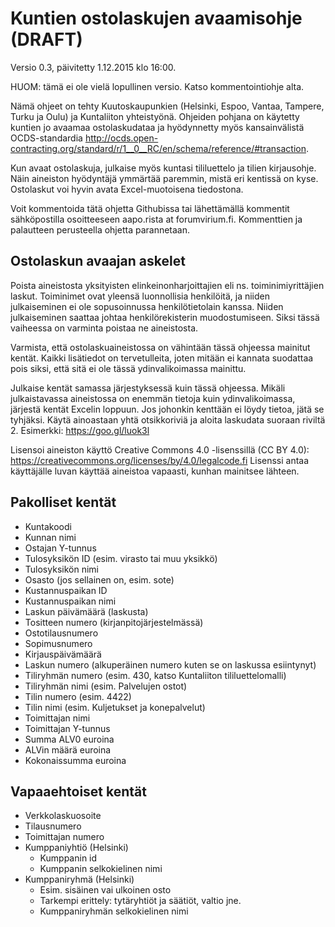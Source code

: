 Kuntien ostolaskujen avaamisohje (DRAFT)
========================================

Versio 0.3, päivitetty 1.12.2015 klo 16:00.

HUOM: tämä ei ole vielä lopullinen versio. Katso kommentointiohje alta.

Nämä ohjeet on tehty Kuutoskaupunkien (Helsinki, Espoo, Vantaa, Tampere,
Turku ja Oulu) ja Kuntaliiton yhteistyönä.
Ohjeiden pohjana on käytetty kuntien jo avaamaa ostolaskudataa ja hyödynnetty
myös kansainvälistä OCDS-standardia
http://ocds.open-contracting.org/standard/r/1__0__RC/en/schema/reference/#transaction.

Kun avaat ostolaskuja, julkaise myös kuntasi tililuettelo ja tilien kirjausohje.
Näin aineiston hyödyntäjä ymmärtää paremmin, mistä eri kentissä on kyse.
Ostolaskut voi hyvin avata Excel-muotoisena tiedostona.

Voit kommentoida tätä ohjetta Githubissa tai lähettämällä kommentit
sähköpostilla osoitteeseen aapo.rista at forumvirium.fi. 
Kommenttien ja palautteen perusteella ohjetta parannetaan.

Ostolaskun avaajan askelet
--------------------------

Poista aineistosta yksityisten elinkeinonharjoittajien eli 
ns. toiminimiyrittäjien laskut. Toiminimet ovat yleensä luonnollisia 
henkilöitä, ja niiden julkaiseminen ei ole sopusoinnussa henkilötietolain
kanssa. Niiden julkaiseminen saattaa johtaa henkilörekisterin muodostumiseen.
Siksi tässä vaiheessa on varminta poistaa ne aineistosta.

Varmista, että ostolaskuaineistossa on vähintään tässä ohjeessa mainitut kentät.
Kaikki lisätiedot on tervetulleita, joten mitään ei kannata suodattaa pois
siksi, että sitä ei ole tässä ydinvalikoimassa mainittu.

Julkaise kentät samassa järjestyksessä kuin tässä ohjeessa. 
Mikäli julkaistavassa aineistossa on enemmän tietoja kuin ydinvalikoimassa,
järjestä kentät Excelin loppuun.
Jos johonkin kenttään ei löydy tietoa, jätä se tyhjäksi.
Käytä ainoastaan yhtä otsikkoriviä ja aloita laskudata suoraan riviltä 2.
Esimerkki: https://goo.gl/luok3l 

Lisensoi aineiston käyttö Creative Commons 4.0 -lisenssillä (CC BY 4.0):
https://creativecommons.org/licenses/by/4.0/legalcode.fi 
Lisenssi antaa käyttäjälle luvan käyttää aineistoa vapaasti,
kunhan mainitsee lähteen.

Pakolliset kentät
-----------------

* Kuntakoodi
* Kunnan nimi
* Ostajan Y-tunnus
* Tulosyksikön ID (esim. virasto tai muu yksikkö)
* Tulosyksikön nimi
* Osasto (jos sellainen on, esim. sote)
* Kustannuspaikan ID
* Kustannuspaikan nimi
* Laskun päivämäärä (laskusta)
* Tositteen numero (kirjanpitojärjestelmässä)
* Ostotilausnumero
* Sopimusnumero
* Kirjauspäivämäärä
* Laskun numero (alkuperäinen numero kuten se on laskussa esiintynyt)
* Tiliryhmän numero (esim. 430, katso Kuntaliiton tililuettelomalli) 
* Tiliryhmän nimi (esim. Palvelujen ostot)
* Tilin numero (esim. 4422)
* Tilin nimi (esim. Kuljetukset ja konepalvelut)
* Toimittajan nimi
* Toimittajan Y-tunnus
* Summa ALV0 euroina
* ALVin määrä euroina
* Kokonaissumma euroina

Vapaaehtoiset kentät
--------------------

* Verkkolaskuosoite
* Tilausnumero
* Toimittajan numero
* Kumppaniyhtiö (Helsinki)
  * Kumppanin id
  * Kumppanin selkokielinen nimi
* Kumppaniryhmä (Helsinki)
  * Esim. sisäinen vai ulkoinen osto
  * Tarkempi erittely: tytäryhtiöt ja säätiöt, valtio jne.
  * Kumppaniryhmän selkokielinen nimi

